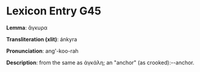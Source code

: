 # Lexicon Entry G45

**Lemma**: ἄγκυρα

**Transliteration (xlit)**: ánkyra

**Pronunciation**: ang'-koo-rah

**Description**:
from the same as ἀγκάλη; an "anchor" (as crooked):--anchor.
